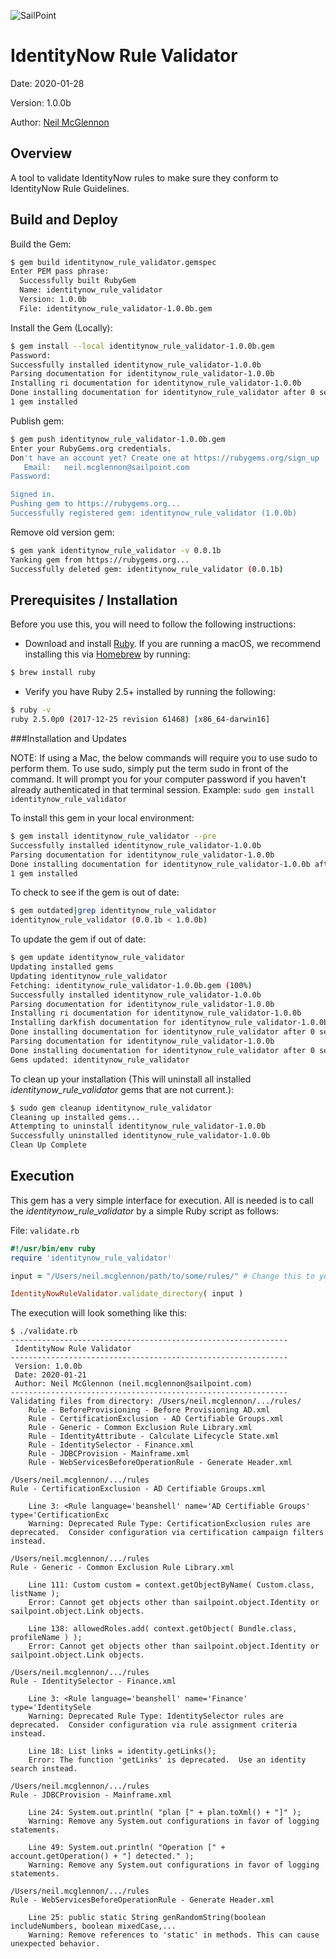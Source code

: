 
![SailPoint](https://files.accessiq.sailpoint.com/modules/builds/static-assets/perpetual/sailpoint/logo/1.0/sailpoint_logo_color_228x50.png)

# IdentityNow Rule Validator

Date: 2020-01-28

Version: 1.0.0b

Author: [Neil McGlennon](neil.mcglennon@sailpoint.com)

## Overview

A tool to validate IdentityNow rules to make sure they conform to IdentityNow Rule Guidelines.



## Build and Deploy

Build the Gem:

```bash
$ gem build identitynow_rule_validator.gemspec 
Enter PEM pass phrase:
  Successfully built RubyGem
  Name: identitynow_rule_validator
  Version: 1.0.0b
  File: identitynow_rule_validator-1.0.0b.gem
```

Install the Gem (Locally):

```bash
$ gem install --local identitynow_rule_validator-1.0.0b.gem
Password:
Successfully installed identitynow_rule_validator-1.0.0b
Parsing documentation for identitynow_rule_validator-1.0.0b
Installing ri documentation for identitynow_rule_validator-1.0.0b
Done installing documentation for identitynow_rule_validator after 0 seconds
1 gem installed
```

Publish gem:

```bash
$ gem push identitynow_rule_validator-1.0.0b.gem 
Enter your RubyGems.org credentials.
Don't have an account yet? Create one at https://rubygems.org/sign_up
   Email:   neil.mcglennon@sailpoint.com
Password:   

Signed in.
Pushing gem to https://rubygems.org...
Successfully registered gem: identitynow_rule_validator (1.0.0b)
```

Remove old version gem:

```bash
$ gem yank identitynow_rule_validator -v 0.0.1b
Yanking gem from https://rubygems.org...
Successfully deleted gem: identitynow_rule_validator (0.0.1b)
```



## Prerequisites / Installation

Before you use this, you will need to follow the following instructions:

- Download and install [Ruby](https://www.ruby-lang.org/en/). If you are running a macOS, we recommend installing this via [Homebrew](https://brew.sh/) by running:

```bash
$ brew install ruby
```

- Verify you have Ruby 2.5+ installed by running the following:

```bash
$ ruby -v
ruby 2.5.0p0 (2017-12-25 revision 61468) [x86_64-darwin16]
```


###Installation and Updates

NOTE:  If using a Mac, the below commands will require you to use sudo to perform them.  To use sudo, simply put the term sudo in front of the command.  It will prompt you for your computer password if you haven't already authenticated in that terminal session.  Example: `sudo gem install identitynow_rule_validator`

To install this gem in your local environment:

```bash
$ gem install identitynow_rule_validator --pre
Successfully installed identitynow_rule_validator-1.0.0b
Parsing documentation for identitynow_rule_validator-1.0.0b
Done installing documentation for identitynow_rule_validator-1.0.0b after 0 seconds
1 gem installed
```

To check to see if the gem is out of date:

```bash
$ gem outdated|grep identitynow_rule_validator
identitynow_rule_validator (0.0.1b < 1.0.0b)
```

To update the gem if out of date:

```bash
$ gem update identitynow_rule_validator
Updating installed gems
Updating identitynow_rule_validator
Fetching: identitynow_rule_validator-1.0.0b.gem (100%)
Successfully installed identitynow_rule_validator-1.0.0b
Parsing documentation for identitynow_rule_validator-1.0.0b
Installing ri documentation for identitynow_rule_validator-1.0.0b
Installing darkfish documentation for identitynow_rule_validator-1.0.0b
Done installing documentation for identitynow_rule_validator after 0 seconds
Parsing documentation for identitynow_rule_validator-1.0.0b
Done installing documentation for identitynow_rule_validator after 0 seconds
Gems updated: identitynow_rule_validator
```

To clean up your installation (This will uninstall all installed *identitynow_rule_validator* gems that are not current.):

```bash
$ sudo gem cleanup identitynow_rule_validator
Cleaning up installed gems...
Attempting to uninstall identitynow_rule_validator-1.0.0b
Successfully uninstalled identitynow_rule_validator-1.0.0b
Clean Up Complete
```



## Execution

This gem has a very simple  interface for execution.  All is needed is to call the *identitynow_rule_validator* by a simple Ruby script as follows:

File: `validate.rb`

```ruby
#!/usr/bin/env ruby
require 'identitynow_rule_validator'

input = "/Users/neil.mcglennon/path/to/some/rules/" # Change this to your folder containing XML rules.

IdentityNowRuleValidator.validate_directory( input )
```

The execution will look something like this:

```
$ ./validate.rb 
--------------------------------------------------------------
 IdentityNow Rule Validator 
--------------------------------------------------------------
 Version: 1.0.0b
 Date: 2020-01-21
 Author: Neil McGlennon (neil.mcglennon@sailpoint.com)
--------------------------------------------------------------
Validating files from directory: /Users/neil.mcglennon/.../rules/
	Rule - BeforeProvisioning - Before Provisioning AD.xml
	Rule - CertificationExclusion - AD Certifiable Groups.xml
	Rule - Generic - Common Exclusion Rule Library.xml
	Rule - IdentityAttribute - Calculate Lifecycle State.xml
	Rule - IdentitySelector - Finance.xml
	Rule - JDBCProvision - Mainframe.xml
	Rule - WebServicesBeforeOperationRule - Generate Header.xml

/Users/neil.mcglennon/.../rules
Rule - CertificationExclusion - AD Certifiable Groups.xml

	Line 3: <Rule language='beanshell' name='AD Certifiable Groups' type='CertificationExc
	Warning: Deprecated Rule Type: CertificationExclusion rules are deprecated.  Consider configuration via certification campaign filters instead.

/Users/neil.mcglennon/.../rules
Rule - Generic - Common Exclusion Rule Library.xml

	Line 111: Custom custom = context.getObjectByName( Custom.class, listName );
	Error: Cannot get objects other than sailpoint.object.Identity or sailpoint.object.Link objects.

	Line 138: allowedRoles.add( context.getObject( Bundle.class, profileName ) );
	Error: Cannot get objects other than sailpoint.object.Identity or sailpoint.object.Link objects.

/Users/neil.mcglennon/.../rules
Rule - IdentitySelector - Finance.xml

	Line 3: <Rule language='beanshell' name='Finance' type='IdentitySele
	Warning: Deprecated Rule Type: IdentitySelector rules are deprecated.  Consider configuration via rule assignment criteria instead.

	Line 18: List links = identity.getLinks();
	Error: The function 'getLinks' is deprecated.  Use an identity search instead.

/Users/neil.mcglennon/.../rules
Rule - JDBCProvision - Mainframe.xml

	Line 24: System.out.println( "plan [" + plan.toXml() + "]" );
	Warning: Remove any System.out configurations in favor of logging statements.

	Line 49: System.out.println( "Operation [" + account.getOperation() + "] detected." );
	Warning: Remove any System.out configurations in favor of logging statements.

/Users/neil.mcglennon/.../rules
Rule - WebServicesBeforeOperationRule - Generate Header.xml

	Line 25: public static String genRandomString(boolean includeNumbers, boolean mixedCase,...
	Warning: Remove references to 'static' in methods. This can cause unexpected behavior.
```

